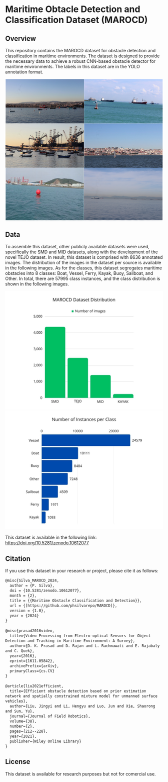 # Maritime Obtacle Detection and Classification Dataset (MAROCD)

## Overview
This repository contains the MAROCD dataset for obstacle detection and classification in maritime environments. The dataset is designed to provide the necessary data to achieve a robust CNN-based obstacle detector for maritime environments. The labels in this dataset are in the YOLO annotation format.

![Dataset Overview](https://github.com/phsilvarepo/MAROCD/blob/main/dataset.png)

## Data
To assemble this dataset, other publicly available datasets were used, specifically the SMD and MID datasets, along with the development of the novel TEJO dataset. In result, this dataset is comprised with 8636 annotated images. The distribution of the images in the dataset per source is available in the following images. As for the classes, this dataset segregates maritime obstacles into 8 classes: Boat, Vessel, Ferry, Kayak, Buoy, Sailboat, and Other. In total, there are 57995 class instances, and the class distribution is shown in the following images.

![Dataset Distribution](https://github.com/phsilvarepo/MAROCD/blob/main/Dataset%20Distribution.jpg)
![Number of Instances per Class](https://github.com/phsilvarepo/MAROCD/blob/main/Number%20of%20Instances%20per%20Class.jpg)

This dataset is available in the following link: https://doi.org/10.5281/zenodo.10612077
## Citation
If you use this dataset in your research or project, please cite it as follows:

```
@misc{Silva_MAROCD_2024,
  author = {P. Silva},
  doi = {10.5281/zenodo.10612077},
  month = {2},
  title = {{Maritime Obstacle Classification and Detection}},
  url = {[https://github.com/phsilvarepo/MAROCD]},
  version = {1.0},
  year = {2024}
}

@misc{prasad2016video,
  title={Video Processing from Electro-optical Sensors for Object Detection and Tracking in Maritime Environment: A Survey}, 
  author={D. K. Prasad and D. Rajan and L. Rachmawati and E. Rajabaly and C. Quek},
  year={2016},
  eprint={1611.05842},
  archivePrefix={arXiv},
  primaryClass={cs.CV}
}

@article{liu2021efficient,
  title={Efficient obstacle detection based on prior estimation network and spatially constrained mixture model for unmanned surface vehicles},
  author={Liu, Jingyi and Li, Hengyu and Luo, Jun and Xie, Shaorong and Sun, Yu},
  journal={Journal of Field Robotics},
  volume={38},
  number={2},
  pages={212--228},
  year={2021},
  publisher={Wiley Online Library}
}
```

## License
This dataset is available for research purposes but not for comercial use.
